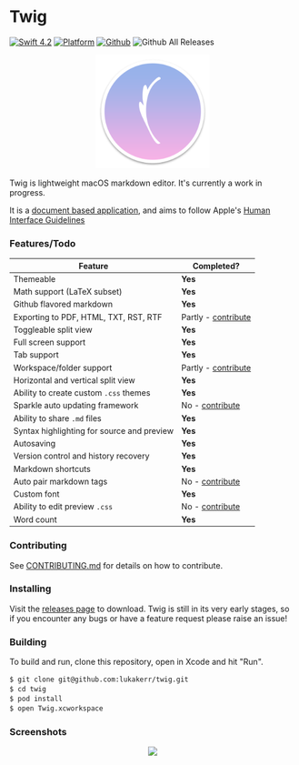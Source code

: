 # Twig

[![Swift 4.2](https://img.shields.io/badge/swift-4.2-orange.svg?style=flat)](https://github.com/apple/swift)
[![Platform](http://img.shields.io/badge/platform-macOS-red.svg?style=flat)](https://developer.apple.com/macos/)
[![Github](http://img.shields.io/badge/github-lukakerr-green.svg?style=flat)](https://github.com/lukakerr)
![Github All Releases](https://img.shields.io/github/downloads/lukakerr/twig/total.svg)

<p align="center">
  <img src="./Twig/Assets.xcassets/AppIcon.appiconset/twig-512.png" width="200">
</p>


Twig is lightweight macOS markdown editor. It's currently a work in progress.

It is a [document based application](https://developer.apple.com/document-based-apps), and aims to follow Apple's [Human Interface Guidelines](https://developer.apple.com/macos/human-interface-guidelines)

### Features/Todo

| Feature                                    | Completed?                                |
| ------------------------------------------ | ----------------------------------------- |
| Themeable                                  | **Yes**                                   |
| Math support (LaTeX subset)                | **Yes**                                   |
| Github flavored markdown                   | **Yes**                                   |
| Exporting to PDF, HTML, TXT, RST, RTF      | Partly - [contribute](./CONTRIBUTING.md) |
| Toggleable split view                      | **Yes**                                   |
| Full screen support                        | **Yes**                                   |
| Tab support                                | **Yes**                                   |
| Workspace/folder support                   | Partly - [contribute](./CONTRIBUTING.md) |
| Horizontal and vertical split view         | **Yes**                                   |
| Ability to create custom `.css` themes     | **Yes**                                   |
| Sparkle auto updating framework            | No - [contribute](./CONTRIBUTING.md)     |
| Ability to share `.md` files               | **Yes**                                   |
| Syntax highlighting for source and preview | **Yes**                                   |
| Autosaving                                 | **Yes**                                   |
| Version control and history recovery       | **Yes**                                   |
| Markdown shortcuts                         | **Yes**                                   |
| Auto pair markdown tags                    | No - [contribute](./CONTRIBUTING.md)      |
| Custom font                                | **Yes**                                   |
| Ability to edit preview `.css`             | No - [contribute](./CONTRIBUTING.md)     |
| Word count                                 | **Yes**                                   |

### Contributing

See [CONTRIBUTING.md](./CONTRIBUTING.md) for details on how to contribute.

### Installing

Visit the [releases page](https://github.com/lukakerr/twig/releases) to download. Twig is still in its very early stages, so if you encounter any bugs or have a feature request please raise an issue!

### Building

To build and run, clone this repository, open in Xcode and hit "Run".

```bash
$ git clone git@github.com:lukakerr/twig.git
$ cd twig
$ pod install
$ open Twig.xcworkspace
```

### Screenshots

<p align="center">
  <img src="https://i.imgur.com/wkB9u8W.png">
</p>

